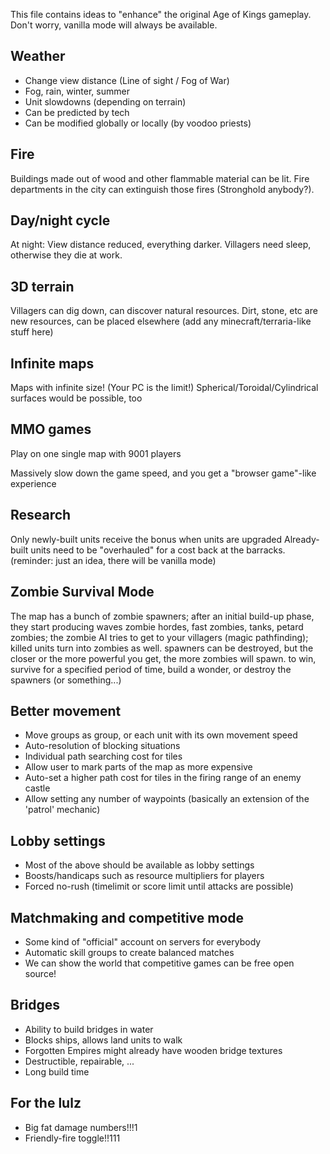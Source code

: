 This file contains ideas to "enhance" the original Age of Kings gameplay. Don't worry, vanilla mode will always be available.

Weather
-------

* Change view distance (Line of sight / Fog of War)
* Fog, rain, winter, summer
* Unit slowdowns (depending on terrain)
* Can be predicted by tech
* Can be modified globally or locally (by voodoo priests)

Fire
----

Buildings made out of wood and other flammable material can be lit.
Fire departments in the city can extinguish those fires (Stronghold anybody?).

Day/night cycle
---------------

At night: View distance reduced, everything darker.
Villagers need sleep, otherwise they die at work.


3D terrain
----------

Villagers can dig down, can discover natural resources.
Dirt, stone, etc are new resources, can be placed elsewhere
(add any minecraft/terraria-like stuff here)


Infinite maps
-------------

Maps with infinite size! (Your PC is the limit!)
Spherical/Toroidal/Cylindrical surfaces would be possible, too


MMO games
---------

Play on one single map with 9001 players

Massively slow down the game speed, and you get a "browser game"-like experience


Research
--------

Only newly-built units receive the bonus when units are upgraded
Already-built units need to be "overhauled" for a cost back at the barracks.
(reminder: just an idea, there will be vanilla mode)


Zombie Survival Mode
--------------------

The map has a bunch of zombie spawners; after an initial build-up phase,
they start producing waves zombie hordes, fast zombies, tanks, petard zombies;
the zombie AI tries to get to your villagers (magic pathfinding);
killed units turn into zombies as well. spawners can be destroyed,
but the closer or the more powerful you get, the more zombies will spawn.
to win, survive for a specified period of time, build a wonder,
or destroy the spawners (or something...)


Better movement
---------------

 - Move groups as group, or each unit with its own movement speed
 - Auto-resolution of blocking situations
 - Individual path searching cost for tiles
  - Allow user to mark parts of the map as more expensive
  - Auto-set a higher path cost for tiles in the firing range of an enemy castle
 - Allow setting any number of waypoints (basically an extension of the 'patrol' mechanic)


Lobby settings
--------------

 - Most of the above should be available as lobby settings
 - Boosts/handicaps such as resource multipliers for players
 - Forced no-rush (timelimit or score limit until attacks are possible)


Matchmaking and competitive mode
--------------------------------

 - Some kind of "official" account on servers for everybody
 - Automatic skill groups to create balanced matches
 - We can show the world that competitive games can be free open source!


Bridges
-------

 - Ability to build bridges in water
 - Blocks ships, allows land units to walk
 - Forgotten Empires might already have wooden bridge textures
 - Destructible, repairable, ...
 - Long build time

For the lulz
------------

 - Big fat damage numbers!!!1
 - Friendly-fire toggle!!111
